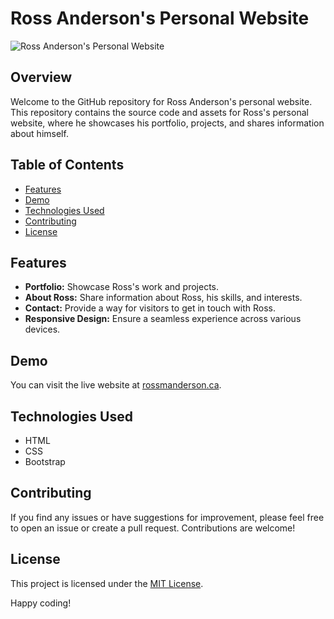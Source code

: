 # Ross Anderson's Personal Website

![Ross Anderson's Personal Website](url/to/your/website/screenshot.png)

## Overview

Welcome to the GitHub repository for Ross Anderson's personal website. This repository contains the source code and assets for Ross's personal website, where he showcases his portfolio, projects, and shares information about himself.

## Table of Contents

- [Features](#features)
- [Demo](#demo)
- [Technologies Used](#technologies-used)
- [Contributing](#contributing)
- [License](#license)

## Features

- **Portfolio:** Showcase Ross's work and projects.
- **About Ross:** Share information about Ross, his skills, and interests.
- **Contact:** Provide a way for visitors to get in touch with Ross.
- **Responsive Design:** Ensure a seamless experience across various devices.

## Demo

You can visit the live website at [rossmanderson.ca](https://rossmanderson.ca).

## Technologies Used

- HTML
- CSS
- Bootstrap

## Contributing

If you find any issues or have suggestions for improvement, please feel free to open an issue or create a pull request. Contributions are welcome!

## License

This project is licensed under the [MIT License](LICENSE).

Happy coding!
